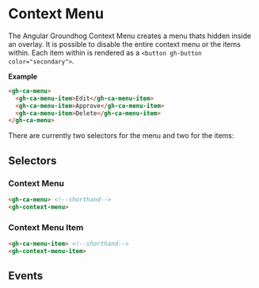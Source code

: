 # Context Menu

The Angular Groundhog Context Menu creates a menu thats hidden inside an overlay. It is possible to disable the entire context menu or the items within. Each item within is rendered as a `<button gh-button color="secondary">`.

**Example**
```html
<gh-ca-menu>
  <gh-ca-menu-item>Edit</gh-ca-menu-item>
  <gh-ca-menu-item>Approve</gh-ca-menu-item>
  <gh-ca-menu-item>Delete</gh-ca-menu-item>
</gh-ca-menu>
```

There are currently two selectors for the menu and two for the items:

## Selectors

### Context Menu

```html
<gh-ca-menu> <!--shorthand-->
<gh-context-menu>
```

### Context Menu Item

```html
<gh-ca-menu-item> <!--shorthand-->
<gh-context-menu-item>
```

## Events


